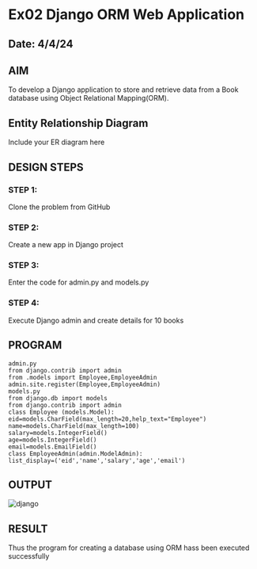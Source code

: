 # Ex02 Django ORM Web Application
## Date: 4/4/24

## AIM
To develop a Django application to store and retrieve data from a Book database using Object Relational Mapping(ORM).

## Entity Relationship Diagram

Include your ER diagram here

## DESIGN STEPS

### STEP 1:
Clone the problem from GitHub

### STEP 2:
Create a new app in Django project

### STEP 3:
Enter the code for admin.py and models.py

### STEP 4:
Execute Django admin and create details for 10 books

## PROGRAM
```
admin.py
from django.contrib import admin
from .models import Employee,EmployeeAdmin
admin.site.register(Employee,EmployeeAdmin)
models.py
from django.db import models
from django.contrib import admin
class Employee (models.Model):
eid=models.CharField(max_length=20,help_text="Employee")
name=models.CharField(max_length=100)
salary=models.IntegerField()
age=models.IntegerField()
email=models.EmailField()
class EmployeeAdmin(admin.ModelAdmin):
list_display=('eid','name','salary','age','email')
```

## OUTPUT

![django](https://github.com/Sanjayyy17/ORM/assets/151901260/8beca293-9714-48b6-8a4a-8e41081f97f4)




## RESULT
Thus the program for creating a database using ORM hass been executed successfully

